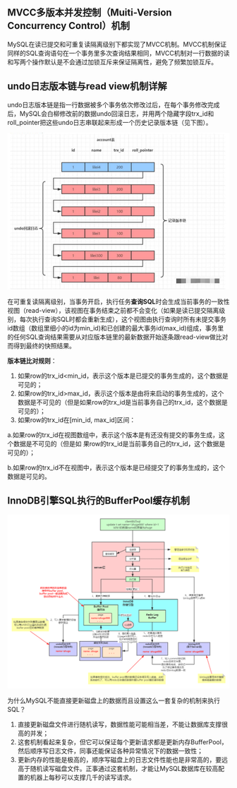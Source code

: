 ## MVCC多版本并发控制（Muiti-Version Concurrency Control）机制

MySQL在读已提交和可重复读隔离级别下都实现了MVCC机制。MVCC机制保证同样的SQL查询语句在一个事务里多次查询结果相同，MVCC机制对一行数据的读和写两个操作默认是不会通过加锁互斥来保证隔离性，避免了频繁加锁互斥。



## undo日志版本链与read view机制详解

undo日志版本链是指一行数据被多个事务依次修改过后，在每个事务修改完成后，MySQL会白柳修改前的数据undo回滚日志，并用两个隐藏字段trx_id和roll_pointer把这些undo日志串联起来形成一个历史记录版本链（见下图）。

![undo日志版本链](./images/undo日志版本链.png)

在可重复读隔离级别，当事务开启，执行任务**查询SQL**时会生成当前事务的一致性视图（read-view），该视图在事务结束之前都不会变化（如果是读已提交隔离级别，每次执行查询SQL时都会重新生成），这个视图由执行查询时所有未提交事务id数组（数组里细小的id为min_id)和已创建的最大事务id(max_id)组成，事务里的任何SQL查询结果需要从对应版本链里的最新数据开始逐条跟read-view做比对而得到最终的快照结果。

**版本链比对规则**：

1. 如果row的trx_id<min_id，表示这个版本是已提交的事务生成的，这个数据是可见的；
2. 如果row的trx_id>max_id，表示这个版本是由将来启动的事务生成的，这个数据是不可见的（但是如果row的trx_id是当前事务自己的trx_id，这个数据是可见的）；
3. 如果row的trx_id在[min_id, max_id]区间：

​		a.如果row的trx_id在视图数组中，表示这个版本是有还没有提交的事务生成，这个数据是不可见的（但是如		果row的trx_id是当前事务自己的trx_id，这个数据是可见的）；

​		b.如果row的trx_id不在视图中，表示这个版本是已经提交了的事务生成的，这个数据是可见的。



## InnoDB引擎SQL执行的BufferPool缓存机制

![InnoDB引擎SQL执行的BufferPool缓存机制](./images/InnoDB引擎SQL执行的BufferPool缓存机制.png)

为什么MySQL不能直接更新磁盘上的数据而且设置这么一套复杂的机制来执行SQL？

1. 直接更新磁盘文件进行随机读写，数据性能可能相当差，不能让数据库支撑很高的并发；
2. 这套机制看起来复杂，但它可以保证每个更新请求都是更新内存BufferPool，然后顺序写日志文件，同事还能保证各种异常情况下的数据一致性；
3. 更新内存的性能是极高的，顺序写磁盘上的日志文件性能也是非常高的，要远高于随机读写磁盘文件。正事通过这套机制，才能让MySQL数据库在较高配置的机器上每秒可以支撑几千的读写请求。

